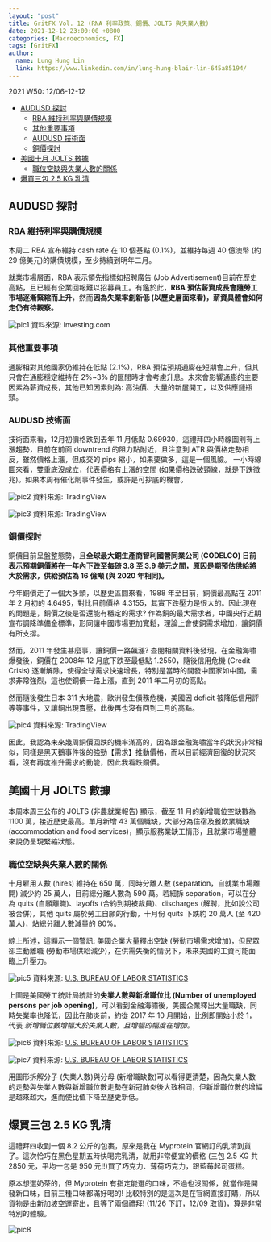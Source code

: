 ```yaml
---
layout: "post"
title: GritFX Vol. 12 (RNA 利率政策、銅價、JOLTS 與失業人數)
date: 2021-12-12 23:00:00 +0800
categories: [Macroeconomics, FX]
tags: [GritFX]
author:
  name: Lung Hung Lin
  link: https://www.linkedin.com/in/lung-hung-blair-lin-645a85194/ 
---
```

2021 W50: 12/06-12-12
- [AUDUSD 探討](#audusd-探討)
  - [RBA 維持利率與購債規模](#rba-維持利率與購債規模)
  - [其他重要事項](#其他重要事項)
  - [AUDUSD 技術面](#audusd-技術面)
  - [銅價探討](#銅價探討)
- [美國十月 JOLTS 數據](#美國十月-jolts-數據)
  - [職位空缺與失業人數的關係](#職位空缺與失業人數的關係)
- [爆買三包 2.5 KG 乳清](#爆買三包-25-kg-乳清)
  
## AUDUSD 探討
### RBA 維持利率與購債規模
本周二 RBA 宣布維持 cash rate 在 10 個基點 (0.1%)，並維持每週 40 億澳幣 (約 29 億美元)的購債規模，至少持續到明年二月。  

就業市場層面，RBA 表示領先指標如招聘廣告 (Job Advertisement)目前在歷史高點，且已經有企業回報難以招募員工。有鑑於此，**RBA 預估薪資成長會隨勞工市場逐漸緊縮而上升**，然而**因為失業率創新低 (以歷史層面來看)，薪資具體會如何走仍有待觀察。**

![pic1](https://lh3.googleusercontent.com/pw/AM-JKLUllS7bJKs5733XiXoFsVOCn8KeXQiLzoH_0GKg82NcXZ7WB8zRMid4DqzuTXK4rIAO1iAqRMiF3W8gtGOCnLVQJl3RPLSEYbGDsmlSxHyrVCqcSTuoGVb97GZT0EJ2IeLo7tXi3KUsspmiW1xx-dua=w755-h412-no?authuser=0)
資料來源: Investing.com

### 其他重要事項
通膨相對其他國家仍維持在低點 (2.1%)，RBA 預估預期通膨在短期會上升，但其只會在通膨穩定維持在 2%~3% 的區間時才會考慮升息。未來會影響通膨的主要因素為薪資成長，其他已知因素則為: 高油價、大量的新屋開工，以及供應鏈瓶頸。  

### AUDUSD 技術面
技術面來看，12月初價格跌到去年 11 月低點 0.69930，這禮拜四小時線圖則有上漲趨勢，目前在前面 downtrend 的阻力點附近，且注意到 ATR 與價格走勢相反，雖然價格上漲，但成交的 pips 縮小，如果要做多，這是一個風險。
一小時線圖來看，雙重底沒成立，代表價格有上漲的空間 (如果價格跌破頸線，就是下跌徵兆)。如果本周有催化劑事件發生，或許是可抄底的機會。

![pic2](https://lh3.googleusercontent.com/pw/AM-JKLUbAZXgmcEuigAq3PtPys48tCpHuV54WI_TaVU7KcSSNebLfESFbhaSHDbHTWdg0xS12BQStxju2CEchCutpqKLBmDfo5BDtKMQfOMWmSPlS5EskVkJL-V1YvC9MkHDIyQ0iWu5mCsPxJWZmoECJPHm=w1562-h819-no?authuser=0)
資料來源: TradingView

![pic3](https://lh3.googleusercontent.com/pw/AM-JKLUQ9wxG3knnTAtDk_PgR8IycYO3e3jDDdwB-KLVNWYyEKt5Qz9E1Ieg3tZFCOR3-ca-547FymT2FSneKxeVLnNdVY7S-36t4gtXV8H8b_5XFVCtSThJ1b9TCVW2-9ZBPGVUFic9O3ybYNba8P2g9ruh=w1562-h819-no?authuser=0)
資料來源: TradingView

### 銅價探討
銅價目前呈盤整態勢，且**全球最大銅生產商智利國營同業公司 (CODELCO) 日前表示預期銅價將在一年內下跌至每磅 3.8 至 3.9 美元之間，原因是期預估供給將大於需求，供給預估為 16 億噸 (與 2020 年相同)。**  

今年銅價走了一個大多頭，以歷史區間來看，1988 年至目前，銅價最高點在 2011 年 2 月初的 4.6495，對比目前價格 4.3155，其實下跌壓力是很大的。因此現在的問題是，銅價之後是否還能有穩定的需求? 作為銅的最大需求者，中國央行近期宣布調降準備金標準，形同讓中國市場更加寬鬆，理論上會使銅需求增加，讓銅價有所支撐。

然而，2011 年發生甚麼事，讓銅價一路飆漲? 查閱相關資料後發現，在金融海嘯爆發後，銅價在 2008年 12 月底下跌至最低點 1.2550，隨後信用危機 (Credit Crisis) 逐漸解除，使得全球需求快速增長，特別是當時的開發中國家如中國，需求非常強烈，這也使銅價一路上漲，直到 2011 年二月初的高點。

然而隨後發生日本 311 大地震，歐洲發生債務危機，美國因 deficit 被降低信用評等等事件，又讓銅出現賣壓，此後再也沒有回到二月的高點。

![pic4](https://lh3.googleusercontent.com/pw/AM-JKLXkC5PDHkOlAzxYj9pcnhEyeLP7qQ4UI_8jAvfkJAHhgkAxR8bDLNR27OcpZLx3TMdfrXUDe6bz8UlLlaLnoemx4lymIzRFAbDQe5735LN3s6pK-ElOQXY86EEBIp6TNVwlpDrPO5y_yv1TFifc4AHf=w1562-h819-no?authuser=0)
資料來源: TradingView

因此，我認為未來幾周銅價回跌的機率滿高的，因為跟金融海嘯當年的狀況非常相似，同樣是黑天鵝事件後的強勁【需求】推動價格，而以目前經濟回復的狀況來看，沒有再度推升需求的動能，因此我看跌銅價。  

## 美國十月 JOLTS 數據
本周本周三公布的 JOLTS (非農就業報告) 顯示，截至 11 月的新增職位空缺數為 1100 萬，接近歷史最高。單月新增 43 萬個職缺，大部分為住宿及餐飲業職缺 (accommodation and food services)，顯示服務業缺工情形，且就業市場整體來說仍呈現緊縮狀態。  

### 職位空缺與失業人數的關係
十月雇用人數 (hires) 維持在 650 萬，同時分離人數 (separation，自就業市場離開) 減少約 25 萬人，目前總分離人數為 590 萬。若細拆 separation，可以在分為 quits (自願離職)、layoffs (合約到期被裁員)、discharges (解聘，比如說公司被合併)，其他 quits 屬於勞工自願的行動，十月份 quits 下跌約 20 萬人 (至 420 萬人)，站總分離人數減量的 80%。  

綜上所述，這顯示一個警訊: 美國企業大量釋出空缺 (勞動市場需求增加)，但民眾卻主動離職 (勞動市場供給減少)，在供需失衡的情況下，未來美國的工資可能面臨上升壓力。

![pic5](https://lh3.googleusercontent.com/pw/AM-JKLUc1khvveD8Einw8A7Fg108NByKNINzyEEr7_kjRaA2OKOw2ysQqNbtPDa2yAWIr1ivNETCaREgX-_yCwRBHqXiA6H6Cb7-A_XWzMyoUj0MyR8UOcr6jgaQTiA9qpz-Bq2zaqVHK2JZZZszi6rBQPa1=w803-h615-no?authuser=0)
資料來源: [U.S. BUREAU OF LABOR STATISTICS](https://www.bls.gov/charts/job-openings-and-labor-turnover/unemp-per-job-opening.htm)

上圖是美國勞工統計局統計的**失業人數與新增職位比 (Number of unemployed persons per job opening)**，可以看到金融海嘯後，美國企業釋出大量職缺，同時失業率也降低，因此在肺炎前，約從 2017 年 10 月開始，比例即開始小於 1，代表 _新增職位數增幅大於失業人數，且增幅的幅度在增加。_

![pic6](https://lh3.googleusercontent.com/pw/AM-JKLWa9S7fNeOYr2urh6ykE3_mP84XmWsr-l81sgILGB7uzcliubF8JhlcymItw38_zQIAanZp7IH5Ytz-AVVjPhM9sq2Maf_ABqshsvvYh0dTOxouUHoPyzOE612KTiElJJKLcKc6ZrRedkpsHTRuMBVz=w792-h413-no?authuser=0)
資料來源: [U.S. BUREAU OF LABOR STATISTICS](https://www.bls.gov/charts/job-openings-and-labor-turnover/unemp-per-job-opening.htm)  

![pic7](https://lh3.googleusercontent.com/pw/AM-JKLUAASz6luTpYTfh6vhhlQeKzUzs4rJXMDBaPutcX6sgtcnXetjabny3vDnZRA7Bpc1IaJKx0tCvxdRgHr5me3BOUoiSiNZpkClVMkdN2xjjpigY0Q-VHakpcEPsbPcs-jr2nFEEuHBuaAdMbrgz1tji=w934-h461-no?authuser=0)
資料來源: [U.S. BUREAU OF LABOR STATISTICS](https://www.bls.gov/charts/job-openings-and-labor-turnover/unemp-per-job-opening.htm)  

用圖形拆解分子 (失業人數)與分母 (新增職缺數)可以看得更清楚，因為失業人數的走勢與失業人數與新增職位數走勢在新冠肺炎後大致相同，但新增職位數的增幅是越來越大，進而使比值下降至歷史新低。

## 爆買三包 2.5 KG 乳清
這禮拜四收到一個 8.2 公斤的包裹，原來是我在 Myprotein 官網訂的乳清到貨了。這次恰巧在黑色星期五時快喝完乳清，就用非常便宜的價格 (三包 2.5 KG 共 2850 元，平均一包是 950 元!!)買了巧克力、薄荷巧克力，跟藍莓起司蛋糕。  

原本想選奶茶的，但 Myprotein 有指定能選的口味，不過也沒關係，就當作是開發新口味，目前三種口味都滿好喝的! 比較特別的是這次是在官網直接訂購，所以貨物是由新加坡空運寄出，且等了兩個禮拜! (11/26 下訂，12/09 取貨)，算是非常特別的體驗。

![pic8](https://lh3.googleusercontent.com/pw/AM-JKLX_teOcGso55KGpTcK7xiQFxa610CpLKKnzSXeszAfV4oHOOAjdmt6DDX_LfCHmb_C7Nr3Z_gKpHqqhtoQcMrJyN8FSUgO8TjQvaiZi5ufUxEpNbd0XmcmGPssKdoC_6HnfJZ9lu_xC6Wlt1JubekQf=w1190-h893-no?authuser=0)



